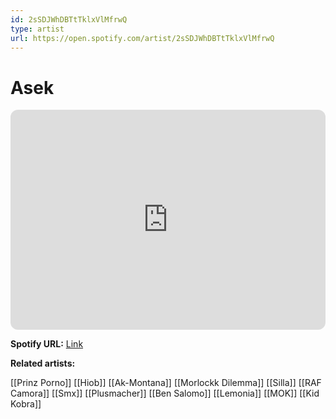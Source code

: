 ```yaml
---
id: 2sSDJWhDBTtTklxVlMfrwQ
type: artist
url: https://open.spotify.com/artist/2sSDJWhDBTtTklxVlMfrwQ
---
```

# Asek

<iframe style="border-radius:12px" src="https://open.spotify.com/embed/artist/2sSDJWhDBTtTklxVlMfrwQ" width="100%" height="352" frameBorder="0" allowfullscreen="" allow="autoplay; clipboard-write; encrypted-media; fullscreen; picture-in-picture" loading="lazy"></iframe>

**Spotify URL:** [Link](https://open.spotify.com/artist/2sSDJWhDBTtTklxVlMfrwQ)

**Related artists:**

[[Prinz Porno]]
[[Hiob]]
[[Ak-Montana]]
[[Morlockk Dilemma]]
[[Silla]]
[[RAF Camora]]
[[Smx]]
[[Plusmacher]]
[[Ben Salomo]]
[[Lemonia]]
[[MOK]]
[[Kid Kobra]]
